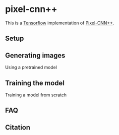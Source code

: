 
# pixel-cnn++

This is a [Tensorflow](https://www.tensorflow.org/) implementation of [Pixel-CNN++]().

## Setup

## Generating images

Using a pretrained model

## Training the model

Training a model from scratch

## FAQ

## Citation
